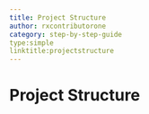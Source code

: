 ```yaml
---
title: Project Structure
author: rxcontributorone
category: step-by-step-guide 
type:simple
linktitle:projectstructure 
---
```

# Project Structure

